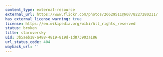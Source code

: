 ```yaml
---
content_type: external-resource
external_url: https://www.flickr.com/photos/26629511@N07/8227280211/
has_external_license_warning: true
license: https://en.wikipedia.org/wiki/All_rights_reserved
status: broken
title: staroversky
uid: 3b5aeb18-a488-4819-819d-1d873903a186
url_status_code: 404
wayback_url: ''
---
```

